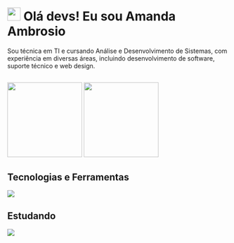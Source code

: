 # <img src="https://raw.githubusercontent.com/kaueMarques/kaueMarques/master/hi.gif" height="30rem"> Olá devs! Eu sou Amanda Ambrosio

Sou técnica em TI e cursando Análise e Desenvolvimento de Sistemas, com experiência em diversas áreas, incluindo desenvolvimento de software, suporte técnico e web design.

##

<div>
  <img loading="lazy" height="170em" src="https://github-readme-stats.vercel.app/api?username=amandaambrosiov&show_icons=true&theme=dracula&rank_icon=github&hide=issues">
  <img loading="lazy" height="170em" src="https://github-readme-stats.vercel.app/api/top-langs/?username=amandaambrosiov&theme=dracula&hide_progress=true">
</div>

## Tecnologias e Ferramentas

<a href="https://skillicons.dev">
  <img src="https://skillicons.dev/icons?i=html,css,js,git,github,vscode,figma,bootstrap,tailwind,docker" />
</a>

## Estudando

<a href="https://skillicons.dev">
  <img src="https://skillicons.dev/icons?i=react,vite,php" />
</a>
